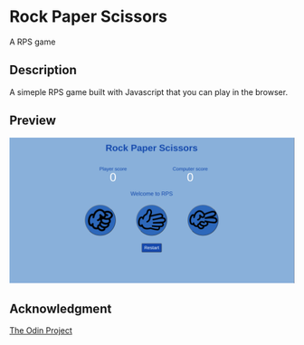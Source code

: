 # Rock Paper Scissors

A RPS game

## Description

A simeple RPS game built with Javascript that you can play in the browser.

## Preview

![preview](preview.png)

## Acknowledgment

[The Odin Project](https://www.theodinproject.com/)
